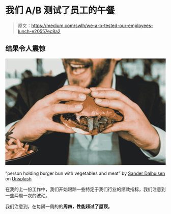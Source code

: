# 我们 A/B 测试了员工的午餐

> 原文：<https://medium.com/swlh/we-a-b-tested-our-employees-lunch-e20557ec8a2>

## 结果令人震惊

![](img/0d46e7fae3606dd23a3f090291f0c255.png)

“person holding burger bun with vegetables and meat” by [Sander Dalhuisen](https://unsplash.com/@sanderdalhuisen?utm_source=medium&utm_medium=referral) on [Unsplash](https://unsplash.com?utm_source=medium&utm_medium=referral)

在我的上一份工作中，我们开始跟踪一些特定于我们行业的绩效指标，我们注意到一些两周一次的波动。

我们注意到，在每隔一周的的**周四，性能超过了屋顶。**